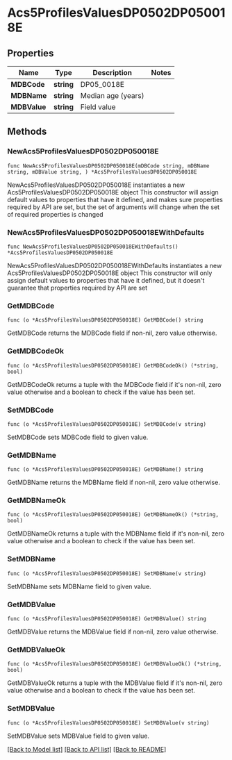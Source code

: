 # Acs5ProfilesValuesDP0502DP050018E

## Properties

Name | Type | Description | Notes
------------ | ------------- | ------------- | -------------
**MDBCode** | **string** | DP05_0018E | 
**MDBName** | **string** | Median age (years) | 
**MDBValue** | **string** | Field value | 

## Methods

### NewAcs5ProfilesValuesDP0502DP050018E

`func NewAcs5ProfilesValuesDP0502DP050018E(mDBCode string, mDBName string, mDBValue string, ) *Acs5ProfilesValuesDP0502DP050018E`

NewAcs5ProfilesValuesDP0502DP050018E instantiates a new Acs5ProfilesValuesDP0502DP050018E object
This constructor will assign default values to properties that have it defined,
and makes sure properties required by API are set, but the set of arguments
will change when the set of required properties is changed

### NewAcs5ProfilesValuesDP0502DP050018EWithDefaults

`func NewAcs5ProfilesValuesDP0502DP050018EWithDefaults() *Acs5ProfilesValuesDP0502DP050018E`

NewAcs5ProfilesValuesDP0502DP050018EWithDefaults instantiates a new Acs5ProfilesValuesDP0502DP050018E object
This constructor will only assign default values to properties that have it defined,
but it doesn't guarantee that properties required by API are set

### GetMDBCode

`func (o *Acs5ProfilesValuesDP0502DP050018E) GetMDBCode() string`

GetMDBCode returns the MDBCode field if non-nil, zero value otherwise.

### GetMDBCodeOk

`func (o *Acs5ProfilesValuesDP0502DP050018E) GetMDBCodeOk() (*string, bool)`

GetMDBCodeOk returns a tuple with the MDBCode field if it's non-nil, zero value otherwise
and a boolean to check if the value has been set.

### SetMDBCode

`func (o *Acs5ProfilesValuesDP0502DP050018E) SetMDBCode(v string)`

SetMDBCode sets MDBCode field to given value.


### GetMDBName

`func (o *Acs5ProfilesValuesDP0502DP050018E) GetMDBName() string`

GetMDBName returns the MDBName field if non-nil, zero value otherwise.

### GetMDBNameOk

`func (o *Acs5ProfilesValuesDP0502DP050018E) GetMDBNameOk() (*string, bool)`

GetMDBNameOk returns a tuple with the MDBName field if it's non-nil, zero value otherwise
and a boolean to check if the value has been set.

### SetMDBName

`func (o *Acs5ProfilesValuesDP0502DP050018E) SetMDBName(v string)`

SetMDBName sets MDBName field to given value.


### GetMDBValue

`func (o *Acs5ProfilesValuesDP0502DP050018E) GetMDBValue() string`

GetMDBValue returns the MDBValue field if non-nil, zero value otherwise.

### GetMDBValueOk

`func (o *Acs5ProfilesValuesDP0502DP050018E) GetMDBValueOk() (*string, bool)`

GetMDBValueOk returns a tuple with the MDBValue field if it's non-nil, zero value otherwise
and a boolean to check if the value has been set.

### SetMDBValue

`func (o *Acs5ProfilesValuesDP0502DP050018E) SetMDBValue(v string)`

SetMDBValue sets MDBValue field to given value.



[[Back to Model list]](../README.md#documentation-for-models) [[Back to API list]](../README.md#documentation-for-api-endpoints) [[Back to README]](../README.md)


